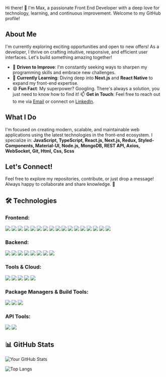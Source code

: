 Hi there! 👋 I'm Max, a passionate Front End Developer with a deep love for technology, learning, and continuous improvement. Welcome to my GitHub profile!

## About Me
I'm currently exploring exciting opportunities and open to new offers! As a developer, I thrive on crafting intuitive, responsive, and efficient user interfaces. Let's build something amazing together!

- 🚀 **Driven to Improve**: I'm constantly seeking ways to sharpen my programming skills and embrace new challenges.
- 🌱 **Currently Learning**: Diving deep into **Next.js** and **React Native** to expand my front-end expertise.
- 😄 **Fun Fact**: My superpower? Googling. There's always a solution, you just need to know how to find it!
📫 **Get in Touch**: Feel free to reach out to me via [Email](mailto:maxduma16@gmail.com) or connect on [LinkedIn](https://www.linkedin.com/in/maxduma).

## What I Do
I'm focused on creating modern, scalable, and maintainable web applications using the latest technologies in the front-end ecosystem. I specialize in:
**JavaScript, TypeScript, React.js, Next.js, Redux, Styled-Components, Material-UI, Node.js, MongoDB, REST API, Axios, WebSocket, Git,
Html, Css, Scss**

## Let's Connect!
Feel free to explore my repositories, contribute, or just drop a message! Always happy to collaborate and share knowledge. 🚀

## 🛠 Technologies

### Frontend:
<p>
  <img src="https://img.shields.io/badge/-JavaScript-F7DF1E?style=flat-square&logo=javascript&logoColor=black" />
  <img src="https://img.shields.io/badge/-TypeScript-3178C6?style=flat-square&logo=typescript&logoColor=white" />
  <img src="https://img.shields.io/badge/-React-61DAFB?style=flat-square&logo=react&logoColor=black" />
  <img src="https://img.shields.io/badge/-Next.js-000000?style=flat-square&logo=nextdotjs&logoColor=white" />
  <img src="https://img.shields.io/badge/-Redux-764ABC?style=flat-square&logo=redux&logoColor=white" />
  <img src="https://img.shields.io/badge/-Redux%20Toolkit-764ABC?style=flat-square&logo=redux&logoColor=white" />
  <img src="https://img.shields.io/badge/-RTK%20Query-764ABC?style=flat-square&logo=redux&logoColor=white" />
  <img src="https://img.shields.io/badge/-MobX-FF9955?style=flat-square&logo=mobx&logoColor=black" />
  <img src="https://img.shields.io/badge/-Styled--Components-DB7093?style=flat-square&logo=styled-components&logoColor=white" />
  <img src="https://img.shields.io/badge/-Material--UI-0081CB?style=flat-square&logo=material-ui&logoColor=white" />
  <img src="https://img.shields.io/badge/-Bootstrap-7952B3?style=flat-square&logo=bootstrap&logoColor=white" />
  <img src="https://img.shields.io/badge/-HTML5-E34F26?style=flat-square&logo=html5&logoColor=white" />
  <img src="https://img.shields.io/badge/-CSS3-1572B6?style=flat-square&logo=css3&logoColor=white" />
  <img src="https://img.shields.io/badge/-SCSS-CC6699?style=flat-square&logo=sass&logoColor=white" />
  <img src="https://img.shields.io/badge/-Classnames-000000?style=flat-square&logo=classnames&logoColor=white" />
  <img src="https://img.shields.io/badge/-React%20Hook%20Form-EC5990?style=flat-square&logo=reacthookform&logoColor=white" />
  <img src="https://img.shields.io/badge/-Chart.js-FF6384?style=flat-square&logo=chartdotjs&logoColor=white" />
</p>

### Backend:
<p>
  <img src="https://img.shields.io/badge/-Node.js-339933?style=flat-square&logo=nodedotjs&logoColor=white" />
  <img src="https://img.shields.io/badge/-Express.js-000000?style=flat-square&logo=express&logoColor=white" />
  <img src="https://img.shields.io/badge/-MongoDB-47A248?style=flat-square&logo=mongodb&logoColor=white" />
  <img src="https://img.shields.io/badge/-Mongoose-800?style=flat-square&logo=mongoose&logoColor=white" />
  <img src="https://img.shields.io/badge/-GraphQL-E10098?style=flat-square&logo=graphql&logoColor=white" />
  <img src="https://img.shields.io/badge/-Auth.js-000000?style=flat-square&logo=auth0&logoColor=white" />
  <img src="https://img.shields.io/badge/-REST%20API-02569B?style=flat-square&logo=api&logoColor=white" />
  <img src="https://img.shields.io/badge/-WebSocket-010101?style=flat-square&logo=websocket&logoColor=white" />
</p>

### Tools & Cloud:
<p>
  <img src="https://img.shields.io/badge/-Git-F05032?style=flat-square&logo=git&logoColor=white" />
  <img src="https://img.shields.io/badge/-GitHub-181717?style=flat-square&logo=github&logoColor=white" />
  <img src="https://img.shields.io/badge/-Docker-2496ED?style=flat-square&logo=docker&logoColor=white" />
  <img src="https://img.shields.io/badge/-Google%20Cloud-4285F4?style=flat-square&logo=googlecloud&logoColor=white" />
  <img src="https://img.shields.io/badge/-Firebase-FFCA28?style=flat-square&logo=firebase&logoColor=black" />
</p>

### Package Managers & Build Tools:
<p>
  <img src="https://img.shields.io/badge/-npm-CB3837?style=flat-square&logo=npm&logoColor=white" />
  <img src="https://img.shields.io/badge/-yarn-2C8EBB?style=flat-square&logo=yarn&logoColor=white" />
  <img src="https://img.shields.io/badge/-Webpack-8DD6F9?style=flat-square&logo=webpack&logoColor=black" />
</p>

### API Tools:
<p>
  <img src="https://img.shields.io/badge/-Postman-FF6C37?style=flat-square&logo=postman&logoColor=white" />
  <img src="https://img.shields.io/badge/-Insomnia-4000BF?style=flat-square&logo=insomnia&logoColor=white" />
</p>

## 📊 GitHub Stats

![Your GitHub Stats](https://github-readme-stats.vercel.app/api?username=YourGitHubUsername&show_icons=true&theme=vue-dark)

![Top Langs](https://github-readme-stats.vercel.app/api/top-langs/?username=YourGitHubUsername&layout=compact&theme=vue-dark)

